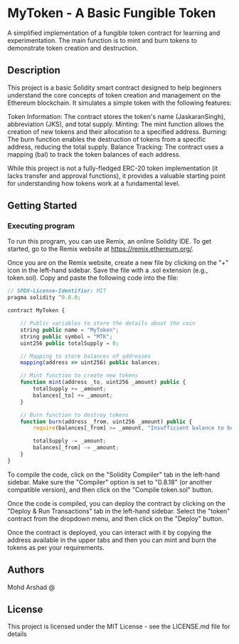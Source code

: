 # MyToken - A Basic Fungible Token

A simplified implementation of a fungible token contract for learning and experimentation.  The main function is to mint and burn tokens to demonstrate token creation and destruction.

## Description

This project is a basic Solidity smart contract designed to help beginners understand the core concepts of token creation and management on the Ethereum blockchain. It simulates a simple token with the following features:

Token Information: The contract stores the token's name (JaskaranSingh), abbreviation (JKS), and total supply.
Minting: The mint function allows the creation of new tokens and their allocation to a specified address.
Burning: The burn function enables the destruction of tokens from a specific address, reducing the total supply.
Balance Tracking: The contract uses a mapping (bal) to track the token balances of each address.

While this project is not a fully-fledged ERC-20 token implementation (it lacks transfer and approval functions), it provides a valuable starting point for understanding how tokens work at a fundamental level.

## Getting Started

### Executing program

To run this program, you can use Remix, an online Solidity IDE. To get started, go to the Remix website at https://remix.ethereum.org/.

Once you are on the Remix website, create a new file by clicking on the "+" icon in the left-hand sidebar. Save the file with a .sol extension (e.g., token.sol). Copy and paste the following code into the file:

```javascript
// SPDX-License-Identifier: MIT
pragma solidity ^0.8.0;

contract MyToken {

    // Public variables to store the details about the coin
    string public name = "MyToken";
    string public symbol = "MTK";
    uint256 public totalSupply = 0;

    // Mapping to store balances of addresses
    mapping(address => uint256) public balances;

    // Mint function to create new tokens
    function mint(address _to, uint256 _amount) public {
        totalSupply += _amount;
        balances[_to] += _amount;
    }

    // Burn function to destroy tokens
    function burn(address _from, uint256 _amount) public {
        require(balances[_from] >= _amount, "Insufficient balance to burn");

        totalSupply -= _amount;
        balances[_from] -= _amount;
    }
}
```

To compile the code, click on the "Solidity Compiler" tab in the left-hand sidebar. Make sure the "Compiler" option is set to "0.8.18" (or another compatible version), and then click on the "Compile token.sol" button.

Once the code is compiled, you can deploy the contract by clicking on the "Deploy & Run Transactions" tab in the left-hand sidebar. Select the "token" contract from the dropdown menu, and then click on the "Deploy" button.

Once the contract is deployed, you can interact with it by copying the address available in the upper tabs and then you can mint and burn the tokens as per your requirements.

## Authors

Mohd Arshad
@

## License

This project is licensed under the MIT License - see the LICENSE.md file for details
